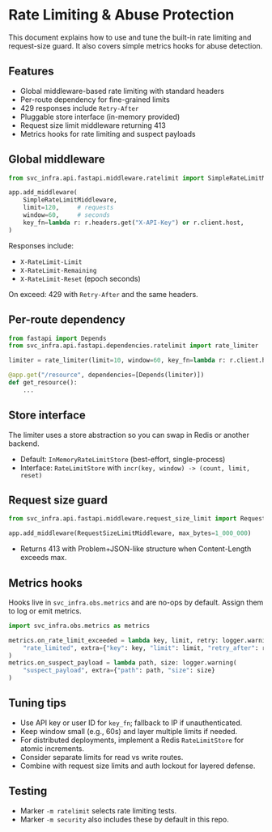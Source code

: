 # Rate Limiting & Abuse Protection

This document explains how to use and tune the built-in rate limiting and request-size guard. It also covers simple metrics hooks for abuse detection.

## Features
- Global middleware-based rate limiting with standard headers
- Per-route dependency for fine-grained limits
- 429 responses include `Retry-After`
- Pluggable store interface (in-memory provided)
- Request size limit middleware returning 413
- Metrics hooks for rate limiting and suspect payloads

## Global middleware
```python
from svc_infra.api.fastapi.middleware.ratelimit import SimpleRateLimitMiddleware

app.add_middleware(
    SimpleRateLimitMiddleware,
    limit=120,     # requests
    window=60,     # seconds
    key_fn=lambda r: r.headers.get("X-API-Key") or r.client.host,
)
```
Responses include:
- `X-RateLimit-Limit`
- `X-RateLimit-Remaining`
- `X-RateLimit-Reset` (epoch seconds)

On exceed: 429 with `Retry-After` and the same headers.

## Per-route dependency
```python
from fastapi import Depends
from svc_infra.api.fastapi.dependencies.ratelimit import rate_limiter

limiter = rate_limiter(limit=10, window=60, key_fn=lambda r: r.client.host)

@app.get("/resource", dependencies=[Depends(limiter)])
def get_resource():
    ...
```

## Store interface
The limiter uses a store abstraction so you can swap in Redis or another backend.
- Default: `InMemoryRateLimitStore` (best-effort, single-process)
- Interface: `RateLimitStore` with `incr(key, window) -> (count, limit, reset)`

## Request size guard
```python
from svc_infra.api.fastapi.middleware.request_size_limit import RequestSizeLimitMiddleware

app.add_middleware(RequestSizeLimitMiddleware, max_bytes=1_000_000)
```
- Returns 413 with Problem+JSON-like structure when Content-Length exceeds max.

## Metrics hooks
Hooks live in `svc_infra.obs.metrics` and are no-ops by default. Assign them to log or emit metrics.

```python
import svc_infra.obs.metrics as metrics

metrics.on_rate_limit_exceeded = lambda key, limit, retry: logger.warning(
    "rate_limited", extra={"key": key, "limit": limit, "retry_after": retry}
)
metrics.on_suspect_payload = lambda path, size: logger.warning(
    "suspect_payload", extra={"path": path, "size": size}
)
```

## Tuning tips
- Use API key or user ID for `key_fn`; fallback to IP if unauthenticated.
- Keep window small (e.g., 60s) and layer multiple limits if needed.
- For distributed deployments, implement a Redis `RateLimitStore` for atomic increments.
- Consider separate limits for read vs write routes.
- Combine with request size limits and auth lockout for layered defense.

## Testing
- Marker `-m ratelimit` selects rate limiting tests.
- Marker `-m security` also includes these by default in this repo.
